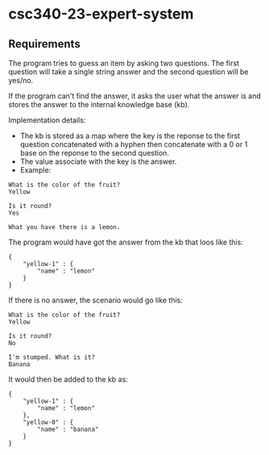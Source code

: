 # csc340-23-expert-system

## Requirements

The program tries to guess an item by asking two questions. The first question will take a single string answer and the second question will be yes/no.

If the program can't find the answer, it asks the user what the answer is and stores the answer to the internal knowledge base (kb). 

Implementation details:
* The kb is stored as a map where the key is the reponse to the first question concatenated with a hyphen then concatenate with a 0 or 1 base on the reponse to the second question.
* The value associate with the key is the answer.
* Example: 
```
What is the color of the fruit?
Yellow

Is it round?
Yes

What you have there is a lemon.
```

The program would have got the answer from the kb that loos like this:
```
{
    "yellow-1" : {
        "name" : "lemon"
    }
}
```

If there is no answer, the scenario would go like this:
```
What is the color of the fruit?
Yellow

Is it round?
No

I'm stumped. What is it?
Banana
```
It would then be added to the kb as:
```
{
    "yellow-1" : {
        "name" : "lemon"
    },
    "yellow-0" : {
        "name" : "banana"
    }
}
```


